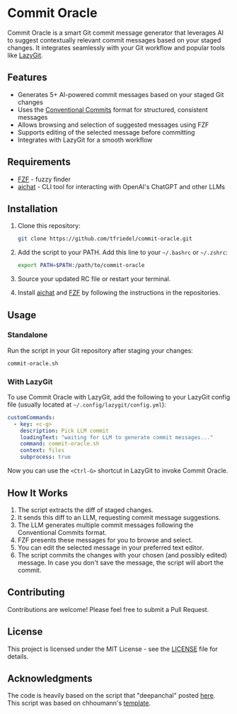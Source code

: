 # Commit Oracle

Commit Oracle is a smart Git commit message generator that leverages AI to suggest contextually relevant commit messages based on your staged changes. It integrates seamlessly with your Git workflow and popular tools like [LazyGit](https://github.com/jesseduffield/lazygit).

## Features

- Generates 5+ AI-powered commit messages based on your staged Git changes
- Uses the [Conventional Commits](https://www.conventionalcommits.org/en/v1.0.0/) format for structured, consistent messages
- Allows browsing and selection of suggested messages using FZF
- Supports editing of the selected message before committing
- Integrates with LazyGit for a smooth workflow

## Requirements

- [FZF](https://github.com/junegunn/fzf) - fuzzy finder
- [aichat](https://github.com/sigoden/aichat) - CLI tool for interacting with OpenAI's ChatGPT and other LLMs

## Installation

1. Clone this repository:

   ```sh
   git clone https://github.com/tfriedel/commit-oracle.git
   ```

2. Add the script to your PATH. Add this line to your `~/.bashrc` or `~/.zshrc`:

   ```sh
   export PATH=$PATH:/path/to/commit-oracle
   ```

3. Source your updated RC file or restart your terminal.

4. Install [aichat](https://github.com/sigoden/aichat) and [FZF](https://github.com/junegunn/fzf) by following the instructions in the repositories.

## Usage

### Standalone

Run the script in your Git repository after staging your changes:

```sh
commit-oracle.sh
```

### With LazyGit

To use Commit Oracle with LazyGit, add the following to your LazyGit config file (usually located at `~/.config/lazygit/config.yml`):

```yaml
customCommands:
  - key: <c-g>
    description: Pick LLM commit
    loadingText: "waiting for LLM to generate commit messages..."
    command: commit-oracle.sh
    context: files
    subprocess: true
```

Now you can use the `<Ctrl-G>` shortcut in LazyGit to invoke Commit Oracle.

## How It Works

1. The script extracts the diff of staged changes.
2. It sends this diff to an LLM, requesting commit message suggestions.
3. The LLM generates multiple commit messages following the Conventional Commits format.
4. FZF presents these messages for you to browse and select.
5. You can edit the selected message in your preferred text editor.
6. The script commits the changes with your chosen (and possibly edited) message.
   In case you don't save the message, the script will abort the commit.

## Contributing

Contributions are welcome! Please feel free to submit a Pull Request.

## License

This project is licensed under the MIT License - see the [LICENSE](LICENSE) file for details.

## Acknowledgments

The code is heavily based on the script that "deepanchal" posted [here](https://github.com/jesseduffield/lazygit/issues/2579#issuecomment-2161434274).  
This script was based on chhoumann's [template](https://github.com/chhoumann/bunnai/blob/af4b78efa24dce6940bb6576ad3f9f579f995111/src/template.ts).
